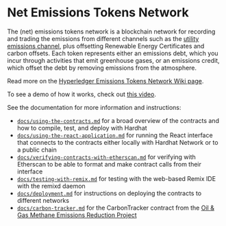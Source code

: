 # Net Emissions Tokens Network

The (net) emissions tokens network is a blockchain network for recording and trading the emissions from different channels such as the [utility emissions channel](https://wiki.hyperledger.org/display/CASIG/Utility+Emissions+Channel+Project), plus offsetting Renewable Energy Certificates and carbon offsets. Each token represents either an emissions debt, which you incur through activities that emit greenhouse gases, or an emissions credit, which offset the debt by removing emissions from the atmosphere.

Read more on the [Hyperledger Emissions Tokens Network Wiki page](https://wiki.hyperledger.org/display/CASIG/Emissions+Tokens+Network+Project).

To see a demo of how it works, check out [this video](https://youtu.be/C-cUjQLDGJw).

See the documentation for more information and instructions: 

- [`docs/using-the-contracts.md`](docs/using-the-contracts.md) for a broad overview of the contracts and how to compile, test, and deploy with Hardhat
- [`docs/using-the-react-application.md`](docs/using-the-react-application.md) for running the React interface that connects to the contracts either locally with Hardhat Network or to a public chain
- [`docs/verifying-contracts-with-etherscan.md`](docs/verifying-contracts-with-etherscan.md) for verifying with Etherscan to be able to format and make contract calls from their interface
- [`docs/testing-with-remix.md`](docs/testing-with-remix.md) for testing with the web-based Remix IDE with the remixd daemon
- [`docs/deployment.md`](docs/deployment.md) for instructions on deploying the contracts to different networks
- [`docs/carbon-tracker.md`](docs/carbon-tracker.md) for the CarbonTracker contract from the [Oil & Gas Methane Emissions Reduction Project](https://wiki.hyperledger.org/pages/viewpage.action?pageId=62241904) 
